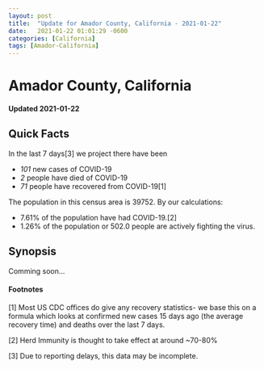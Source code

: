 ```yaml
---
layout: post
title:  "Update for Amador County, California - 2021-01-22"
date:   2021-01-22 01:01:29 -0600
categories: [California]
tags: [Amador-California]
---
```


# Amador County, California
#### Updated 2021-01-22

## Quick Facts

In the last 7 days[3] we project there have been
- *101* new cases of COVID-19
- *2* people have died of COVID-19
- *71* people have recovered from COVID-19[1]

The population in this census area is 39752. By our calculations:
- 7.61% of the population have had COVID-19.[2]
- 1.26% of the population or 502.0 people are actively fighting the virus.

## Synopsis

Comming soon...


#### Footnotes

[1] Most US CDC offices do give any recovery statistics- we base this on a formula which looks at confirmed new cases
15 days ago (the average recovery time) and deaths over the last 7 days.

[2] Herd Immunity is thought to take effect at around ~70-80%

[3] Due to reporting delays, this data may be incomplete.
 
    